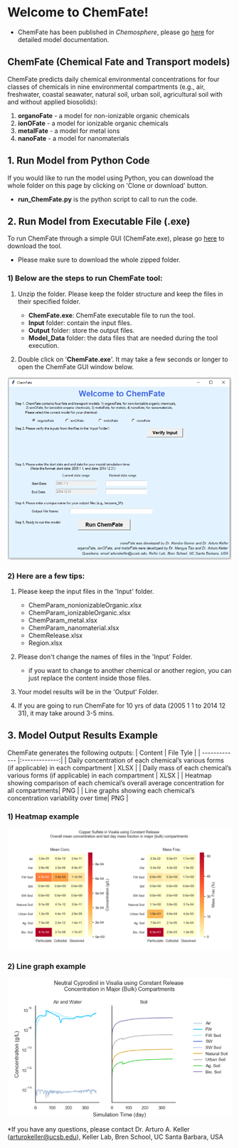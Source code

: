 # Welcome to ChemFate!
* ChemFate has been published in *Chemosphere*, please go [here](https://dx.doi.org/10.1016/j.chemosphere.2020.126897) for detailed model documentation.
## ChemFate (Chemical Fate and Transport models)
ChemFate predicts daily chemical environmental concentrations for four classes of chemicals in nine environmental compartments (e.g., air, freshwater, coastal seawater, natural soil, urban soil, agricultural soil with and without applied biosolids):

  1) **organoFate** - a model for non-ionizable organic chemicals
  2) **ionOFate** - a model for ionizable organic chemicals
  3) **metalFate** - a model for metal ions
  4) **nanoFate** - a model for nanomaterials

## 1. Run Model from Python Code
If you would like to run the model using Python, you can download the whole folder on this page by clicking on 'Clone or download' button.
* **run_ChemFate.py** is the python script to call to run the code.

## 2. Run Model from Executable File (.exe)
To run ChemFate through a simple GUI (ChemFate.exe), 
please go [here](https://drive.google.com/file/d/12zNlE2hnfWgw7UkB04ENNXbtYqvNP7t5/view?usp=sharing) to download the tool.
* Please make sure to download the whole zipped folder.

### 1) Below are the steps to run ChemFate tool:
1. Unzip the folder. Please keep the folder structure and keep the files in their specified folder.
	* **ChemFate.exe**: ChemFate executable file to run the tool.
	* **Input** folder: contain the input files.
	* **Output** folder: store the output files.
	* **Model_Data** folder: the data files that are needed during the tool execution.

2. Double click on '**ChemFate.exe**'. It may take a few seconds or longer to open the ChemFate GUI window below.

![ChemFate.exe](https://github.com/klaris-ak/ChemFate/blob/master/Images/chemfate.png "ChemFate.exe")

### 2) Here are a few tips:
1. Please keep the input files in the 'Input' folder.
	- ChemParam_nonionizableOrganic.xlsx
	- ChemParam_ionizableOrganic.xlsx
	- ChemParam_metal.xlsx
	- ChemParam_nanomaterial.xlsx
	- ChemRelease.xlsx
	- Region.xlsx

2. Please don't change the names of files in the 'Input' Folder.
	- if you want to change to another chemical or another region,
	you can just replace the content inside those files.

3. Your model results will be in the 'Output' Folder.

4. If you are going to run ChemFate for 10 yrs of data (2005 1 1 to 2014 12 31),
	it may take around 3-5 mins.

## 3. Model Output Results Example
ChemFate generates the following outputs:
| Content       | File Tyle     |
| ------------- |:-------------:|
| Daily concentration of each chemical’s various forms (if applicable) in each compartment      | XLSX |
| Daily mass of each chemical’s various forms (if applicable)  in each compartment     | XLSX       |
| Heatmap showing comparison of each chemical’s overall average concentration for all compartments| PNG     |
| Line graphs showing each chemical’s concentration variability over time| PNG     |

### 1) Heatmap example

![heatmap](https://github.com/klaris-ak/ChemFate/blob/master/Images/metal_heatmap_example.png "heatmap")

### 2) Line graph example

![linegraph](https://github.com/klaris-ak/ChemFate/blob/master/Images/neutral_bulk_example.png "linegraph")

*If you have any questions, please contact Dr. Arturo A. Keller (arturokeller@ucsb.edu), Keller Lab, Bren School, UC Santa Barbara, USA
